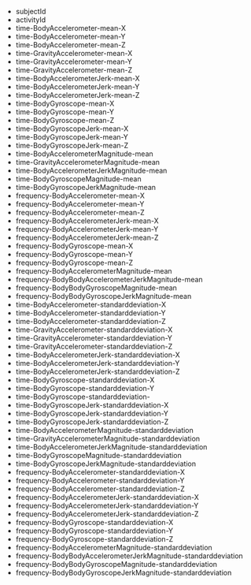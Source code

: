 * subjectId
* activityId 
* time-BodyAccelerometer-mean-X 
* time-BodyAccelerometer-mean-Y 
* time-BodyAccelerometer-mean-Z 
* time-GravityAccelerometer-mean-X 
* time-GravityAccelerometer-mean-Y 
* time-GravityAccelerometer-mean-Z 
* time-BodyAccelerometerJerk-mean-X 
* time-BodyAccelerometerJerk-mean-Y 
* time-BodyAccelerometerJerk-mean-Z 
* time-BodyGyroscope-mean-X 
* time-BodyGyroscope-mean-Y 
* time-BodyGyroscope-mean-Z 
* time-BodyGyroscopeJerk-mean-X 
* time-BodyGyroscopeJerk-mean-Y 
* time-BodyGyroscopeJerk-mean-Z 
* time-BodyAccelerometerMagnitude-mean 
* time-GravityAccelerometerMagnitude-mean 
* time-BodyAccelerometerJerkMagnitude-mean 
* time-BodyGyroscopeMagnitude-mean 
* time-BodyGyroscopeJerkMagnitude-mean 
* frequency-BodyAccelerometer-mean-X 
* frequency-BodyAccelerometer-mean-Y 
* frequency-BodyAccelerometer-mean-Z 
* frequency-BodyAccelerometerJerk-mean-X 
* frequency-BodyAccelerometerJerk-mean-Y 
* frequency-BodyAccelerometerJerk-mean-Z 
* frequency-BodyGyroscope-mean-X 
* frequency-BodyGyroscope-mean-Y 
* frequency-BodyGyroscope-mean-Z 
* frequency-BodyAccelerometerMagnitude-mean 
* frequency-BodyBodyAccelerometerJerkMagnitude-mean 
* frequency-BodyBodyGyroscopeMagnitude-mean 
* frequency-BodyBodyGyroscopeJerkMagnitude-mean 
* time-BodyAccelerometer-standarddeviation-X 
* time-BodyAccelerometer-standarddeviation-Y 
* time-BodyAccelerometer-standarddeviation-Z 
* time-GravityAccelerometer-standarddeviation-X 
* time-GravityAccelerometer-standarddeviation-Y 
* time-GravityAccelerometer-standarddeviation-Z 
* time-BodyAccelerometerJerk-standarddeviation-X 
* time-BodyAccelerometerJerk-standarddeviation-Y 
* time-BodyAccelerometerJerk-standarddeviation-Z 
* time-BodyGyroscope-standarddeviation-X 
* time-BodyGyroscope-standarddeviation-Y 
* time-BodyGyroscope-standarddeviation-
* time-BodyGyroscopeJerk-standarddeviation-X 
* time-BodyGyroscopeJerk-standarddeviation-Y 
* time-BodyGyroscopeJerk-standarddeviation-Z 
* time-BodyAccelerometerMagnitude-standarddeviation 
* time-GravityAccelerometerMagnitude-standarddeviation 
* time-BodyAccelerometerJerkMagnitude-standarddeviation 
* time-BodyGyroscopeMagnitude-standarddeviation 
* time-BodyGyroscopeJerkMagnitude-standarddeviation 
* frequency-BodyAccelerometer-standarddeviation-X 
* frequency-BodyAccelerometer-standarddeviation-Y 
* frequency-BodyAccelerometer-standarddeviation-Z 
* frequency-BodyAccelerometerJerk-standarddeviation-X 
* frequency-BodyAccelerometerJerk-standarddeviation-Y 
* frequency-BodyAccelerometerJerk-standarddeviation-Z 
* frequency-BodyGyroscope-standarddeviation-X 
* frequency-BodyGyroscope-standarddeviation-Y 
* frequency-BodyGyroscope-standarddeviation-Z 
* frequency-BodyAccelerometerMagnitude-standarddeviation 
* frequency-BodyBodyAccelerometerJerkMagnitude-standarddeviation 
* frequency-BodyBodyGyroscopeMagnitude-standarddeviation 
* frequency-BodyBodyGyroscopeJerkMagnitude-standarddeviation
